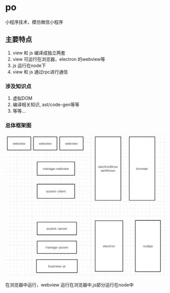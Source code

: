 # po
小程序技术，模仿微信小程序


## 主要特点
1. view 和 js 编译成独立两套
2. view 可运行在浏览器，electron 的webview等
3. js 运行在node下
4. view 和 js 通过rpc进行通信


### 涉及知识点
1. 虚拟DOM
2. 编译相关知识, ast/code-gen等等
3. 等等...


### 总体框架图
![img](assets/iframework.png)





在浏览器中运行，webview 运行在浏览器中,js部分运行在node中